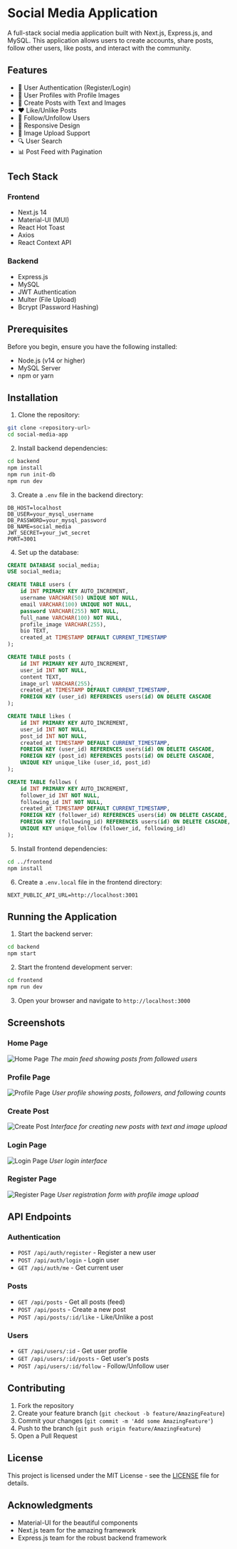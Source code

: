 # Social Media Application

A full-stack social media application built with Next.js, Express.js, and MySQL. This application allows users to create accounts, share posts, follow other users, like posts, and interact with the community.

## Features

- 🔐 User Authentication (Register/Login)
- 👤 User Profiles with Profile Images
- 📝 Create Posts with Text and Images
- ❤️ Like/Unlike Posts
- 👥 Follow/Unfollow Users
- 📱 Responsive Design
- 📸 Image Upload Support
- 🔍 User Search
- 📊 Post Feed with Pagination

## Tech Stack

### Frontend
- Next.js 14
- Material-UI (MUI)
- React Hot Toast
- Axios
- React Context API

### Backend
- Express.js
- MySQL
- JWT Authentication
- Multer (File Upload)
- Bcrypt (Password Hashing)

## Prerequisites

Before you begin, ensure you have the following installed:
- Node.js (v14 or higher)
- MySQL Server
- npm or yarn

## Installation

1. Clone the repository:
```bash
git clone <repository-url>
cd social-media-app
```

2. Install backend dependencies:
```bash
cd backend
npm install
npm run init-db
npm run dev
```

3. Create a `.env` file in the backend directory:
```env
DB_HOST=localhost
DB_USER=your_mysql_username
DB_PASSWORD=your_mysql_password
DB_NAME=social_media
JWT_SECRET=your_jwt_secret
PORT=3001
```

4. Set up the database:
```sql
CREATE DATABASE social_media;
USE social_media;

CREATE TABLE users (
    id INT PRIMARY KEY AUTO_INCREMENT,
    username VARCHAR(50) UNIQUE NOT NULL,
    email VARCHAR(100) UNIQUE NOT NULL,
    password VARCHAR(255) NOT NULL,
    full_name VARCHAR(100) NOT NULL,
    profile_image VARCHAR(255),
    bio TEXT,
    created_at TIMESTAMP DEFAULT CURRENT_TIMESTAMP
);

CREATE TABLE posts (
    id INT PRIMARY KEY AUTO_INCREMENT,
    user_id INT NOT NULL,
    content TEXT,
    image_url VARCHAR(255),
    created_at TIMESTAMP DEFAULT CURRENT_TIMESTAMP,
    FOREIGN KEY (user_id) REFERENCES users(id) ON DELETE CASCADE
);

CREATE TABLE likes (
    id INT PRIMARY KEY AUTO_INCREMENT,
    user_id INT NOT NULL,
    post_id INT NOT NULL,
    created_at TIMESTAMP DEFAULT CURRENT_TIMESTAMP,
    FOREIGN KEY (user_id) REFERENCES users(id) ON DELETE CASCADE,
    FOREIGN KEY (post_id) REFERENCES posts(id) ON DELETE CASCADE,
    UNIQUE KEY unique_like (user_id, post_id)
);

CREATE TABLE follows (
    id INT PRIMARY KEY AUTO_INCREMENT,
    follower_id INT NOT NULL,
    following_id INT NOT NULL,
    created_at TIMESTAMP DEFAULT CURRENT_TIMESTAMP,
    FOREIGN KEY (follower_id) REFERENCES users(id) ON DELETE CASCADE,
    FOREIGN KEY (following_id) REFERENCES users(id) ON DELETE CASCADE,
    UNIQUE KEY unique_follow (follower_id, following_id)
);
```

5. Install frontend dependencies:
```bash
cd ../frontend
npm install
```

6. Create a `.env.local` file in the frontend directory:
```env
NEXT_PUBLIC_API_URL=http://localhost:3001
```

## Running the Application

1. Start the backend server:
```bash
cd backend
npm start
```

2. Start the frontend development server:
```bash
cd frontend
npm run dev
```

3. Open your browser and navigate to `http://localhost:3000`

## Screenshots

### Home Page
![Home Page](screenshots/home.png)
*The main feed showing posts from followed users*

### Profile Page
![Profile Page](screenshots/profile.png)
*User profile showing posts, followers, and following counts*

### Create Post
![Create Post](screenshots/create-post.png)
*Interface for creating new posts with text and image upload*

### Login Page
![Login Page](screenshots/login.png)
*User login interface*

### Register Page
![Register Page](screenshots/register.png)
*User registration form with profile image upload*

## API Endpoints

### Authentication
- `POST /api/auth/register` - Register a new user
- `POST /api/auth/login` - Login user
- `GET /api/auth/me` - Get current user

### Posts
- `GET /api/posts` - Get all posts (feed)
- `POST /api/posts` - Create a new post
- `POST /api/posts/:id/like` - Like/Unlike a post

### Users
- `GET /api/users/:id` - Get user profile
- `GET /api/users/:id/posts` - Get user's posts
- `POST /api/users/:id/follow` - Follow/Unfollow user

## Contributing

1. Fork the repository
2. Create your feature branch (`git checkout -b feature/AmazingFeature`)
3. Commit your changes (`git commit -m 'Add some AmazingFeature'`)
4. Push to the branch (`git push origin feature/AmazingFeature`)
5. Open a Pull Request

## License

This project is licensed under the MIT License - see the [LICENSE](LICENSE) file for details.

## Acknowledgments

- Material-UI for the beautiful components
- Next.js team for the amazing framework
- Express.js team for the robust backend framework 